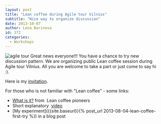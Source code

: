 ```yaml
---
layout: post
title: "Lean coffee during Agile tour Vilnius"
subtitle: "Nice way to organize discussion"
date: 2013-10-07
author: Lena Barinova
id: 372
categories:
  - Workshops
---
```


<img src="{{ site.baseurl }}/img/post_img/Agile-tour-logo.png" alt="agile tour" class="left" />
Great news everyone!!! You have a chance to try new discussion pattern. We are organizing public Lean coffee session during Agile tour Vilnius. All you are welcome to take a part or just come to say hi :).

Here is my [invitation](http://www.agileturas.lt/vilnius#lean_coffe).

For those who is not familiar with "Lean coffee" - some links:

*   [What is it?](http://leancoffee.org/) from  Lean coffee pioneers
*   Short explanatory  [video](http://www.youtube.com/watch?v=zhG-A-kRPAU)
*   [My experiment]({{site.baseurl}}{% post_url 2013-08-04-lean-coffee-first-try %}) in a blog post